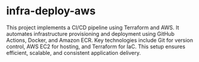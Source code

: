 # infra-deploy-aws
This project implements a CI/CD pipeline using Terraform and AWS. It automates infrastructure provisioning and deployment using GitHub Actions, Docker, and Amazon ECR. Key technologies include Git for version control, AWS EC2 for hosting, and Terraform for IaC. This setup ensures efficient, scalable, and consistent application delivery.
